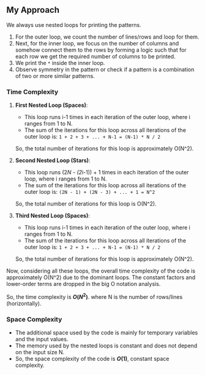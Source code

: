 ## My Approach
We always use nested loops for printing the patterns. 
1. For the outer loop, we count the number of lines/rows and loop for them.
2. Next, for the inner loop, we focus on the number of columns and somehow connect them to the rows by forming a logic such that for each row we get the required number of columns to be printed.
3. We print the `*` inside the inner loop.
4. Observe symmetry in the pattern or check if a pattern is a combination of two or more similar patterns.
   
### Time Complexity

1. **First Nested Loop (Spaces)**:

   - This loop runs i-1 times in each iteration of the outer loop, where i ranges from 1 to N.
   - The sum of the iterations for this loop across all iterations of the outer loop is: `1 + 2 + 3 + ... + N-1 = (N-1) * N / 2`

    So, the total number of iterations for this loop is approximately O(N^2).

2. **Second Nested Loop (Stars)**:
   - This loop runs (2*N - (2*i-1)) + 1 times in each iteration of the outer loop, where i ranges from 1 to N.
   - The sum of the iterations for this loop across all iterations of the outer loop is: `(2N - 1) + (2N - 3) + ... + 1 = N^2`

    So, the total number of iterations for this loop is O(N^2).

3. **Third Nested Loop (Spaces)**:

   - This loop runs i-1 times in each iteration of the outer loop, where i ranges from 1 to N.
   - The sum of the iterations for this loop across all iterations of the outer loop is: `1 + 2 + 3 + ... + N-1 = (N-1) * N / 2`

    So, the total number of iterations for this loop is approximately O(N^2).


Now, considering all these loops, the overall time complexity of the code is approximately O(N^2) due to the dominant loops. The constant factors and lower-order terms are dropped in the big O notation analysis.

So, the time complexity is **$O(N^2)$**.
where N is the number of rows/lines (horizontally).

### Space Complexity
- The additional space used by the code is mainly for temporary variables and the input values.
- The memory used by the nested loops is constant and does not depend on the input size N.
- So, the space complexity of the code is **$O(1)$**, constant space complexity.

